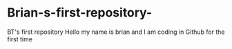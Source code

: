 # Brian-s-first-repository-
BT's first repository 
Hello my name is brian and I am coding in Github for the first time

